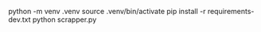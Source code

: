 python -m venv .venv 
source .venv/bin/activate 
pip install -r requirements-dev.txt
python scrapper.py
	